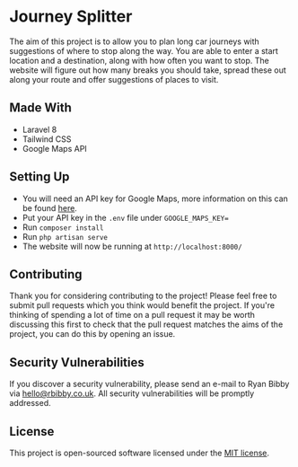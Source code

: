 # Journey Splitter

The aim of this project is to allow you to plan long car journeys with suggestions of where to stop along the way. You are
able to enter a start location and a destination, along with how often you want to stop. The website will figure out how many
breaks you should take, spread these out along your route and offer suggestions of places to visit.

## Made With

* Laravel 8
* Tailwind CSS
* Google Maps API

## Setting Up

* You will need an API key for Google Maps, more information on this can be found [here](https://developers.google.com/maps/gmp-get-started).
* Put your API key in the `.env` file under `GOOGLE_MAPS_KEY=`
* Run `composer install`
* Run `php artisan serve`
* The website will now be running at `http://localhost:8000/`

## Contributing

Thank you for considering contributing to the project! Please feel free to submit pull requests which you think would
benefit the project. If you're thinking of spending a lot of time on a pull request it may be worth discussing this first
to check that the pull request matches the aims of the project, you can do this by opening an issue.

## Security Vulnerabilities

If you discover a security vulnerability, please send an e-mail to Ryan Bibby via [hello@rbibby.co.uk](mailto:hello@rbibby.co.uk). All security vulnerabilities will be promptly addressed.

## License

This project is open-sourced software licensed under the [MIT license](https://opensource.org/licenses/MIT).
